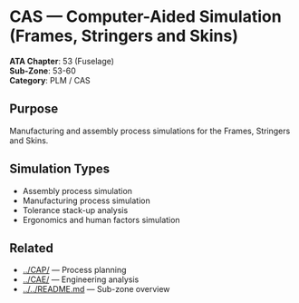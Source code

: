 # CAS — Computer-Aided Simulation (Frames, Stringers and Skins)

**ATA Chapter**: 53 (Fuselage)  
**Sub-Zone**: 53-60  
**Category**: PLM / CAS

## Purpose

Manufacturing and assembly process simulations for the Frames, Stringers and Skins.

## Simulation Types

- Assembly process simulation
- Manufacturing process simulation
- Tolerance stack-up analysis
- Ergonomics and human factors simulation

## Related

- [../CAP/](../CAP/) — Process planning
- [../CAE/](../CAE/) — Engineering analysis
- [../../README.md](../../README.md) — Sub-zone overview
